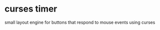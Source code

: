 curses timer
============

small layout engine for buttons that respond to mouse events using curses
